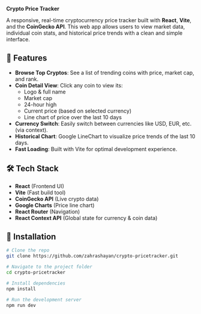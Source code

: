 **Crypto Price Tracker**

A responsive, real-time cryptocurrency price tracker built with **React**, **Vite**, and the **CoinGecko API**. This web app allows users to view market data, individual coin stats, and historical price trends with a clean and simple interface.

## 🚀 Features

- **Browse Top Cryptos**: See a list of trending coins with price, market cap, and rank.
- **Coin Detail View**: Click any coin to view its:
  - Logo & full name
  - Market cap
  - 24-hour high
  - Current price (based on selected currency)
  - Line chart of price over the last 10 days
- **Currency Switch**: Easily switch between currencies like USD, EUR, etc. (via context).
- **Historical Chart**: Google LineChart to visualize price trends of the last 10 days.
- **Fast Loading**: Built with Vite for optimal development experience.

## 🛠 Tech Stack

- **React** (Frontend UI)
- **Vite** (Fast build tool)
- **CoinGecko API** (Live crypto data)
- **Google Charts** (Price line chart)
- **React Router** (Navigation)
- **React Context API** (Global state for currency & coin data)

## 🔧 Installation

```bash
# Clone the repo
git clone https://github.com/zahrashayan/crypto-pricetracker.git

# Navigate to the project folder
cd crypto-pricetracker

# Install dependencies
npm install

# Run the development server
npm run dev
